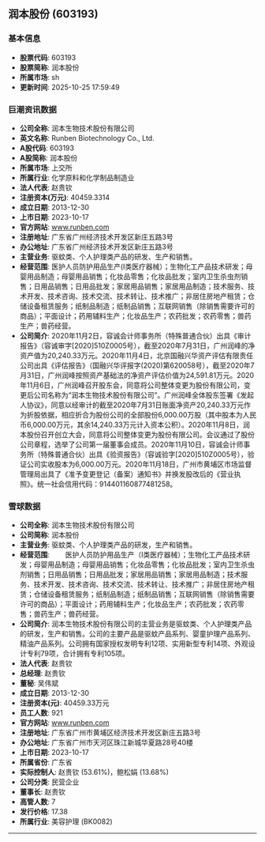 ## 润本股份 (603193)

### 基本信息

- **股票代码**: 603193
- **股票简称**: 润本股份
- **所属市场**: sh
- **更新时间**: 2025-10-25 17:59:49

### 巨潮资讯数据

- **公司全称**: 润本生物技术股份有限公司
- **英文名称**: Runben Biotechnology Co., Ltd.
- **A股代码**: 603193
- **A股简称**: 润本股份
- **所属市场**: 上交所
- **所属行业**: 化学原料和化学制品制造业
- **法人代表**: 赵贵钦
- **注册资本(万元)**: 40459.3314
- **成立日期**: 2013-12-30
- **上市日期**: 2023-10-17
- **官方网站**: www.runben.com
- **注册地址**: 广东省广州经济技术开发区新庄五路3号
- **办公地址**: 广东省广州经济技术开发区新庄五路3号
- **主营业务**: 驱蚊类、个人护理类产品的研发、生产和销售。
- **经营范围**: 医护人员防护用品生产(I类医疗器械）；生物化工产品技术研发；母婴用品制造；母婴用品销售；化妆品零售；化妆品批发；室内卫生杀虫剂销售；日用品销售；日用品批发；家居用品销售；家居用品制造；技术服务、技术开发、技术咨询、技术交流、技术转让、技术推广；非居住房地产租赁；仓储设备租赁服务；纸制品制造；纸制品销售；互联网销售（除销售需要许可的商品）；平面设计；药用辅料生产；化妆品生产；农药批发；农药零售；兽药生产；兽药经营。
- **公司简介**: 2020年11月2日，容诚会计师事务所（特殊普通合伙）出具《审计报告》（容诚审字[2020]510Z0005号），截至2020年7月31日，广州润峰的净资产值为20,240.33万元。2020年11月4日，北京国融兴华资产评估有限责任公司出具《评估报告》（国融兴华评报字(2020)第620058号），截至2020年7月31日，广州润峰按照资产基础法的净资产评估价值为24,591.81万元。2020年11月6日，广州润峰召开股东会，同意将公司整体变更为股份有限公司，变更后公司名称为“润本生物技术股份有限公司”。广州润峰全体股东签署《发起人协议》，同意以经审计的截至2020年7月31日账面净资产20,240.33万元作为折股依据，相应折合为股份公司的全部股份6,000.00万股（其中股本为人民币6,000.00万元，其余14,240.33万元计入资本公积）。2020年11月8日，润本股份召开创立大会，同意将公司整体变更为股份有限公司。会议通过了股份公司章程，选举了公司第一届董事会成员。2020年11月10日，容诚会计师事务所（特殊普通合伙）出具《验资报告》（容诚验字[2020]510Z0005号），验证公司实收股本为6,000.00万元。2020年11月18日，广州市黄埔区市场监督管理局出具了《准予变更登记（备案）通知书》并换发股改后的《营业执照》。统一社会信用代码：914401160877481258。

### 雪球数据

- **公司全称**: 润本生物技术股份有限公司
- **公司简称**: 润本股份
- **主营业务**: 驱蚊类、个人护理类产品的研发，生产和销售。
- **经营范围**: 　　医护人员防护用品生产（I类医疗器械）；生物化工产品技术研发；母婴用品制造；母婴用品销售；化妆品零售；化妆品批发；室内卫生杀虫剂销售；日用品销售；日用品批发；家居用品销售；家居用品制造；技术服务、技术开发、技术咨询、技术交流、技术转让、技术推广；非居住房地产租赁；仓储设备租赁服务；纸制品制造；纸制品销售；互联网销售（除销售需要许可的商品）；平面设计；药用辅料生产；化妆品生产；农药批发；农药零售；兽药生产；兽药经营。
- **公司简介**: 润本生物技术股份有限公司的主营业务是驱蚊类、个人护理类产品的研发，生产和销售。公司的主要产品是驱蚊产品系列、婴童护理产品系列、精油产品系列。公司拥有国家授权发明专利12项、实用新型专利14项、外观设计专利79项，合计拥有专利105项。
- **法人代表**: 赵贵钦
- **总经理**: 赵贵钦
- **董秘**: 吴伟斌
- **成立日期**: 2013-12-30
- **注册资本(元)**: 40459.33万元
- **员工人数**: 921
- **官方网站**: www.runben.com
- **注册地址**: 广东省广州市黄埔区经济技术开发区新庄五路3号
- **办公地址**: 广东省广州市天河区珠江新城华夏路28号40楼
- **上市日期**: 2023-10-17
- **所属省份**: 广东省
- **实际控制人**: 赵贵钦 (53.61%)，鲍松娟 (13.68%)
- **公司分类**: 民营企业
- **董事长**: 赵贵钦
- **高管人数**: 7
- **发行价格**: 17.38
- **所属行业**: 美容护理 (BK0082)

---